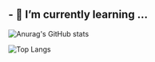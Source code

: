 ## - 🌱 I’m currently learning ...

![Anurag's GitHub stats](https://github-readme-stats.vercel.app/api?username=DoKkangs&show_icons=true&theme=vue)

![Top Langs](https://github-readme-stats.vercel.app/api/top-langs/?username=DoKkangs&layout=compact&theme=vue)

<!--
**DoKkangs/DoKkangs** is a ✨ _special_ ✨ repository because its `README.md` (this file) appears on your GitHub profile.
![header](https://capsule-render.vercel.app/api?type=${배경타입}&color=auto&height=${높이}&section=header&text=${텍스트}&fontSize=${글자크기}&animation=${텍스트 효과})
Here are some ideas to get you started:
- 🔭 I’m currently working on ...
- 🌱 I’m currently learning ...
- 👯 I’m looking to collaborate on ...
- 🤔 I’m looking for help with ...
- 💬 Ask me about ...
- 📫 How to reach me: ...
- 😄 Pronouns: ...
- ⚡ Fun fact: ...
-->
